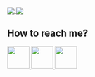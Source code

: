 
<a href="https://yewtu.be/watch?v=dQw4w9WgXcQ">
  <img align="center" src="https://github-readme-stats.vercel.app/api?username=romaingrx&show_icons=true&theme=tokyonight&custom_title=romaingrx%27s%20GitHub%20stats" />
</a>

<a href="https://yewtu.be/watch?v=dQw4w9WgXcQ">
  <img align="center" src="https://github-readme-stats.vercel.app/api/top-langs/?username=romaingrx&hide=jupyter%20notebook,HTML&langs_count=10&layout=compact&theme=tokyonight&custom_title=romaingrx%27s%20GitHub%20languages" />
</a>



## How to reach me?

<div id="contacts_container">
    <a href="https://t.me/romaingrx" target="_blank">
        <img width="50" height="50" src="https://telegram.org/img/website_icon.svg?4="/>
    </a>
    <a href="https://tel.romaingraux.xyz" target="_blank">
        <img height="50" src="https://icons.duckduckgo.com/ip1/signal.org.ico"/>
    </a>
    <a href="https://mailto.romaingraux.xyz">
        <img height="50" src="https://icons.duckduckgo.com/ip1/protonmail.com.ico"/>
    </a>
</div>
